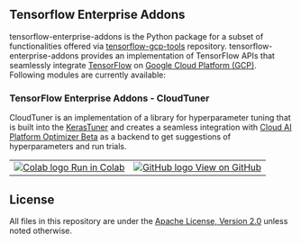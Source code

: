 
## Tensorflow Enterprise Addons

tensorflow-enterprise-addons is the Python package for a subset of
functionalities offered via
[tensorflow-gcp-tools](https://github.com/GoogleCloudPlatform/tensorflow-gcp-tools)
repository. tensorflow-enterprise-addons provides an implementation of
TensorFlow APIs that seamlessly integrate [TensorFlow](http://tensorflow.org/)
on [Google Cloud Platform (GCP)](https://cloud.google.com/). Following modules
are currently available:

### TensorFlow Enterprise Addons - CloudTuner

CloudTuner is an implementation of a library for hyperparameter tuning that is
built into the [KerasTuner](https://github.com/keras-team/keras-tuner) and
creates a seamless integration with
[Cloud AI Platform Optimizer Beta](https://cloud.google.com/ai-platform/optimizer/docs)
as a backend to get suggestions of hyperparameters and run trials.

<table>
  <td>
    <a href="https://colab.research.google.com/github/GoogleCloudPlatform/ai-platform-samples/blob/master/notebooks/samples/optimizer/ai_platform_optimizer_tuner.ipynb">
      <img src="https://cloud.google.com/ml-engine/images/colab-logo-32px.png" alt="Colab logo"/> Run in Colab
    </a>
  </td>
  <td>
    <a href="https://github.com/GoogleCloudPlatform/ai-platform-samples/blob/master/notebooks/samples/optimizer/ai_platform_optimizer_tuner.ipynb">
      <img src="https://cloud.google.com/ml-engine/images/github-logo-32px.png" alt="GitHub logo"/>
      View on GitHub
    </a>
  </td>
</table>

## **License**

All files in this repository are under the
[Apache License, Version 2.0](https://github.com/GoogleCloudPlatform/tensorflow-gcp-tools/blob/master/LICENSE)
unless noted otherwise.
